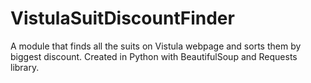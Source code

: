 # VistulaSuitDiscountFinder
A module that finds all the suits on Vistula webpage and sorts them by biggest discount. Created in Python with BeautifulSoup and Requests library.
